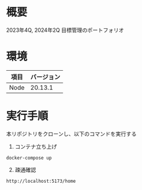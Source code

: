 # 概要
2023年4Q, 2024年2Q 目標管理のポートフォリオ

# 環境

| 項目 | バージョン |
| --- | --- |
| Node | 20.13.1 |

# 実行手順

本リポジトリをクローンし、以下のコマンドを実行する

1. コンテナ立ち上げ
```
docker-compose up
```

2. 疎通確認
```
http://localhost:5173/home
```
